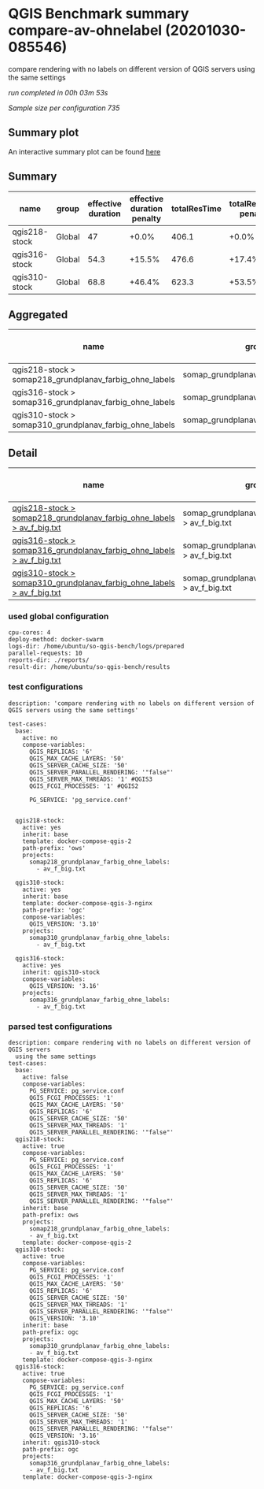 # QGIS Benchmark summary compare-av-ohnelabel (20201030-085546)


compare rendering with no labels on different version of QGIS servers using the same settings

_run completed in 00h 03m 53s_

_Sample size per configuration 735_
## Summary plot
An interactive summary plot can be found [here](report_compare-av-ohnelabel_20201030-085546_plot.html)

## Summary
| name          | group   |   effective duration | effective duration penalty   |   totalResTime | totalResTime penalty   |   medianResTime | medianResTime penalty   |   minResTime |   maxResTime |   sampleCount |   errorCount |   memMaxMB |   memAvgMB |   memMinMB |   cpuMax% |   cpuAvg% |   cpuMin% |   errorPct |
|---------------|---------|----------------------|------------------------------|----------------|------------------------|-----------------|-------------------------|--------------|--------------|---------------|--------------|------------|------------|------------|-----------|-----------|-----------|------------|
| qgis218-stock | Global  |                 47   | +0.0%                        |          406.1 | +0.0%                  |             497 | +0.0%                   |          173 |         2968 |           735 |            0 |     5448.8 |     4997   |     4036.7 |      98.6 |      94.6 |      34.7 |          0 |
| qgis316-stock | Global  |                 54.3 | +15.5%                       |          476.6 | +17.4%                 |             627 | +26.2%                  |            6 |         2442 |           735 |            0 |     5686.8 |     5149.9 |     4419.9 |      91.4 |      73.4 |      44.8 |          0 |
| qgis310-stock | Global  |                 68.8 | +46.4%                       |          623.3 | +53.5%                 |             844 | +69.8%                  |          139 |         2964 |           735 |            0 |     5645.1 |     5049.9 |     4397.9 |      93.1 |      74.6 |      48.7 |          0 |

## Aggregated
| name                                                    | group                                |   effective duration | effective duration penalty   |   totalResTime | totalResTime penalty   |   medianResTime | medianResTime penalty   |   minResTime |   maxResTime |   sampleCount |   errorCount |   memMaxMB |   memAvgMB |   memMinMB |   cpuMax% |   cpuAvg% |   cpuMin% |   errorPct |
|---------------------------------------------------------|--------------------------------------|----------------------|------------------------------|----------------|------------------------|-----------------|-------------------------|--------------|--------------|---------------|--------------|------------|------------|------------|-----------|-----------|-----------|------------|
| qgis218-stock > somap218_grundplanav_farbig_ohne_labels | somap_grundplanav_farbig_ohne_labels |                 47   | +0.0%                        |          406.1 | +0.0%                  |             497 | +0.0%                   |          173 |         2968 |           735 |            0 |     5448.8 |     4997   |     4036.7 |      98.6 |      94.6 |      34.7 |          0 |
| qgis316-stock > somap316_grundplanav_farbig_ohne_labels | somap_grundplanav_farbig_ohne_labels |                 54.3 | +15.5%                       |          476.6 | +17.4%                 |             627 | +26.2%                  |            6 |         2442 |           735 |            0 |     5686.8 |     5149.9 |     4419.9 |      91.4 |      73.4 |      44.8 |          0 |
| qgis310-stock > somap310_grundplanav_farbig_ohne_labels | somap_grundplanav_farbig_ohne_labels |                 68.8 | +46.4%                       |          623.3 | +53.5%                 |             844 | +69.8%                  |          139 |         2964 |           735 |            0 |     5645.1 |     5049.9 |     4397.9 |      93.1 |      74.6 |      48.7 |          0 |

## Detail
| name                                                                                                                                                                                                                      | group                                               |   effective duration | effective duration penalty   |   totalResTime | totalResTime penalty   |   medianResTime | medianResTime penalty   |   sampleCount |   errorCount |   errorPct |   meanResTime |   minResTime |   maxResTime |   pct1ResTime |   pct2ResTime |   pct3ResTime |   throughput |   receivedKBytesPerSec |   sentKBytesPerSec |   memMaxMB |   memAvgMB |   memMinMB |   cpuMax% |   cpuAvg% |   cpuMin% |
|---------------------------------------------------------------------------------------------------------------------------------------------------------------------------------------------------------------------------|-----------------------------------------------------|----------------------|------------------------------|----------------|------------------------|-----------------|-------------------------|---------------|--------------|------------|---------------|--------------|--------------|---------------|---------------|---------------|--------------|------------------------|--------------------|------------|------------|------------|-----------|-----------|-----------|
| [qgis218-stock > somap218_grundplanav_farbig_ohne_labels > av_f_big.txt](../results/details/compare-av-ohnelabel/20201030-085546/qgis218-stock/somap218_grundplanav_farbig_ohne_labels/av_f_big.txt/dashboard/index.html) | somap_grundplanav_farbig_ohne_labels > av_f_big.txt |                 47   | +0.0%                        |          406.1 | +0.0%                  |             497 | +0.0%                   |           735 |            0 |          0 |       552.555 |          173 |         2968 |         821.2 |         989.4 |       1620.32 |      17.8091 |                2887.8  |            8.04993 |     5448.8 |     4997   |     4036.7 |      98.6 |      94.6 |      34.7 |
| [qgis316-stock > somap316_grundplanav_farbig_ohne_labels > av_f_big.txt](../results/details/compare-av-ohnelabel/20201030-085546/qgis316-stock/somap316_grundplanav_farbig_ohne_labels/av_f_big.txt/dashboard/index.html) | somap_grundplanav_farbig_ohne_labels > av_f_big.txt |                 54.3 | +15.5%                       |          476.6 | +17.4%                 |             627 | +26.2%                  |           735 |            0 |          0 |       648.497 |            6 |         2442 |        1056.4 |        1151.8 |       2109.76 |      15.1759 |                2101.12 |            6.85969 |     5686.8 |     5149.9 |     4419.9 |      91.4 |      73.4 |      44.8 |
| [qgis310-stock > somap310_grundplanav_farbig_ohne_labels > av_f_big.txt](../results/details/compare-av-ohnelabel/20201030-085546/qgis310-stock/somap310_grundplanav_farbig_ohne_labels/av_f_big.txt/dashboard/index.html) | somap_grundplanav_farbig_ohne_labels > av_f_big.txt |                 68.8 | +46.4%                       |          623.3 | +53.5%                 |             844 | +69.8%                  |           735 |            0 |          0 |       848.011 |          139 |         2964 |        1279.2 |        1394.4 |       2428.92 |      11.685  |                1617.99 |            5.28177 |     5645.1 |     5049.9 |     4397.9 |      93.1 |      74.6 |      48.7 |

### used global configuration

```
cpu-cores: 4
deploy-method: docker-swarm
logs-dir: /home/ubuntu/so-qgis-bench/logs/prepared
parallel-requests: 10
reports-dir: ./reports/
result-dir: /home/ubuntu/so-qgis-bench/results

```
### test configurations

```
description: 'compare rendering with no labels on different version of QGIS servers using the same settings'

test-cases:
  base:
    active: no
    compose-variables:
      QGIS_REPLICAS: '6'
      QGIS_MAX_CACHE_LAYERS: '50'
      QGIS_SERVER_CACHE_SIZE: '50'
      QGIS_SERVER_PARALLEL_RENDERING: '"false"'
      QGIS_SERVER_MAX_THREADS: '1' #QGIS3
      QGIS_FCGI_PROCESSES: '1' #QGIS2

      PG_SERVICE: 'pg_service.conf'


  qgis218-stock:
    active: yes
    inherit: base
    template: docker-compose-qgis-2
    path-prefix: 'ows'
    projects:
      somap218_grundplanav_farbig_ohne_labels:
        - av_f_big.txt

  qgis310-stock:
    active: yes
    inherit: base
    template: docker-compose-qgis-3-nginx
    path-prefix: 'ogc'
    compose-variables:
      QGIS_VERSION: '3.10'
    projects:
      somap310_grundplanav_farbig_ohne_labels:
        - av_f_big.txt

  qgis316-stock:
    active: yes
    inherit: qgis310-stock
    compose-variables:
      QGIS_VERSION: '3.16'
    projects:
      somap316_grundplanav_farbig_ohne_labels:
        - av_f_big.txt

```
### parsed test configurations

```
description: compare rendering with no labels on different version of QGIS servers
  using the same settings
test-cases:
  base:
    active: false
    compose-variables:
      PG_SERVICE: pg_service.conf
      QGIS_FCGI_PROCESSES: '1'
      QGIS_MAX_CACHE_LAYERS: '50'
      QGIS_REPLICAS: '6'
      QGIS_SERVER_CACHE_SIZE: '50'
      QGIS_SERVER_MAX_THREADS: '1'
      QGIS_SERVER_PARALLEL_RENDERING: '"false"'
  qgis218-stock:
    active: true
    compose-variables:
      PG_SERVICE: pg_service.conf
      QGIS_FCGI_PROCESSES: '1'
      QGIS_MAX_CACHE_LAYERS: '50'
      QGIS_REPLICAS: '6'
      QGIS_SERVER_CACHE_SIZE: '50'
      QGIS_SERVER_MAX_THREADS: '1'
      QGIS_SERVER_PARALLEL_RENDERING: '"false"'
    inherit: base
    path-prefix: ows
    projects:
      somap218_grundplanav_farbig_ohne_labels:
      - av_f_big.txt
    template: docker-compose-qgis-2
  qgis310-stock:
    active: true
    compose-variables:
      PG_SERVICE: pg_service.conf
      QGIS_FCGI_PROCESSES: '1'
      QGIS_MAX_CACHE_LAYERS: '50'
      QGIS_REPLICAS: '6'
      QGIS_SERVER_CACHE_SIZE: '50'
      QGIS_SERVER_MAX_THREADS: '1'
      QGIS_SERVER_PARALLEL_RENDERING: '"false"'
      QGIS_VERSION: '3.10'
    inherit: base
    path-prefix: ogc
    projects:
      somap310_grundplanav_farbig_ohne_labels:
      - av_f_big.txt
    template: docker-compose-qgis-3-nginx
  qgis316-stock:
    active: true
    compose-variables:
      PG_SERVICE: pg_service.conf
      QGIS_FCGI_PROCESSES: '1'
      QGIS_MAX_CACHE_LAYERS: '50'
      QGIS_REPLICAS: '6'
      QGIS_SERVER_CACHE_SIZE: '50'
      QGIS_SERVER_MAX_THREADS: '1'
      QGIS_SERVER_PARALLEL_RENDERING: '"false"'
      QGIS_VERSION: '3.16'
    inherit: qgis310-stock
    path-prefix: ogc
    projects:
      somap316_grundplanav_farbig_ohne_labels:
      - av_f_big.txt
    template: docker-compose-qgis-3-nginx

```
